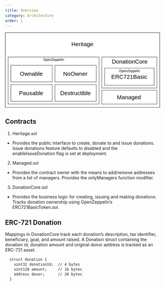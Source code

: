 ```yaml
---
title: Overview
category: Architecture
order: 1
---
```


![Diagram](https://raw.githubusercontent.com/Heritage-Aero/heritage/master/imgs/HeritageContractArchitecture.jpg?token=AF_omn3ZUYxFagxISShefFdpMOuvccyqks5bcFjOwA%3D%3D)

## Contracts

1. Heritage.sol
* Provides the public interface to create, donate to and issue donations. Issue donations feature defaults to disabled and the enableIssueDonation flag is set at deployment.
2. Managed.sol
* Provides the contract owner with the means to add/remove addresses from a list of managers. Provides the onlyManagers function modifier.
3. DonationCore.sol
* Provides the business logic for creating, issuing and making donations. Tracks donation ownership using OpenZeppelin’s
ERC721BasicToken.sol.

## ERC-721 Donation
Mappings in DonationCore track each donation’s description, tax identifier, beneficiary, goal, and amount raised. A Donation struct containing the donation id, donation amount and original donor address is tracked as an ERC-721 asset.

```
  struct Donation {
    uint32 donationId;  // 4 bytes
    uint128 amount;     // 16 bytes
    address donor;      // 20 bytes
  }
```
